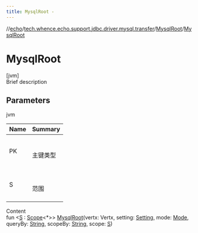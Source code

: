 ```yaml
---
title: MysqlRoot -
---
```

//[echo](../../index.md)/[tech.whence.echo.support.jdbc.driver.mysql.transfer](../index.md)/[MysqlRoot](index.md)/[MysqlRoot](-mysql-root.md)



# MysqlRoot  
[jvm]  
Brief description  


## Parameters  
  
jvm  
  
|  Name|  Summary| 
|---|---|
| PK| <br><br>主键类型<br><br>
| S| <br><br>范围<br><br>
  
  
Content  
fun <[S](index.md) : [Scope](../../tech.whence.echo.dal.transfer.scope/-scope/index.md)<*>> [MysqlRoot](-mysql-root.md)(vertx: Vertx, setting: [Setting](../../tech.whence.echo.dal.transfer.project/-setting/index.md), mode: [Mode](../../tech.whence.echo.dal.transfer/-mode/index.md), queryBy: [String](https://kotlinlang.org/api/latest/jvm/stdlib/kotlin/-string/index.html), scopeBy: [String](https://kotlinlang.org/api/latest/jvm/stdlib/kotlin/-string/index.html), scope: [S](index.md))  



